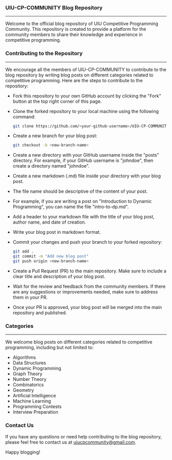 ### UIU-CP-COMMUNITY Blog Repository
---

Welcome to the official blog repository of UIU Competitive Programming Community. This repository is created to provide a platform for the community members to share their knowledge and experience in competitive programming.

### Contributing to the Repository
---
We encourage all the members of UIU-CP-COMMUNITY to contribute to the blog repository by writing blog posts on different categories related to competitive programming. Here are the steps to contribute to the repository:

* Fork this repository to your own GitHub account by clicking the "Fork" button at the top right corner of this page.

* Clone the forked repository to your local machine using the following command:
    ```sh
    git clone https://github.com/<your-github-username>/UIU-CP-COMMUNITY-Blog.git
    ```
* Create a new branch for your blog post:
    ```sh
    git checkout -b <new-branch-name>
    ```
* Create a new directory with your GitHub username inside the "posts" directory. For example, if your GitHub username is "johndoe", then create a directory named "johndoe".

* Create a new markdown (.md) file inside your directory with your blog post. 

* The file name should be descriptive of the content of your post. 

* For example, if you are writing a post on "Introduction to Dynamic Programming", you can name the file "intro-to-dp.md".

* Add a header to your markdown file with the title of your blog post, author name, and date of creation.

* Write your blog post in markdown format.

* Commit your changes and push your branch to your forked repository:
    ```sh
    git add .
    git commit -m "Add new blog post"
    git push origin <new-branch-name>
    ```
* Create a Pull Request (PR) to the main repository. Make sure to include a clear title and description of your blog post.

* Wait for the review and feedback from the community members. If there are any suggestions or improvements needed, make sure to address them in your PR.

* Once your PR is approved, your blog post will be merged into the main repository and published.

### Categories
---
We welcome blog posts on different categories related to competitive programming, including but not limited to:

* Algorithms
* Data Structures
* Dynamic Programming
* Graph Theory
* Number Theory
* Combinatorics
* Geometry
* Artificial Intelligence
* Machine Learning
* Programming Contests
* Interview Preparation

### Contact Us
If you have any questions or need help contributing to the blog repository, please feel free to contact us at uiucpcommunity@gmail.com.

Happy blogging!
